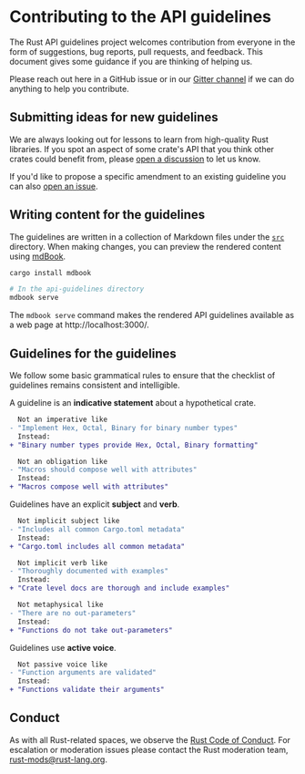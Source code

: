 # Contributing to the API guidelines

The Rust API guidelines project welcomes contribution from everyone in the form
of suggestions, bug reports, pull requests, and feedback. This document gives
some guidance if you are thinking of helping us.

Please reach out here in a GitHub issue or in our [Gitter channel] if we can do
anything to help you contribute.

[Gitter channel]: https://gitter.im/rust-impl-period/WG-libs-guidelines

## Submitting ideas for new guidelines

We are always looking out for lessons to learn from high-quality Rust libraries.
If you spot an aspect of some crate's API that you think other crates could
benefit from, please [open a discussion] to let us know.

If you'd like to propose a specific amendment to an existing guideline you can
also [open an issue].

[open a discussion]: https://github.com/rust-lang/api-guidelines/discussions/new
[open an issue]: https://github.com/rust-lang/api-guidelines/issues/new

## Writing content for the guidelines

The guidelines are written in a collection of Markdown files under the [`src`]
directory. When making changes, you can preview the rendered content using
[mdBook].

[`src`]: https://github.com/rust-lang/api-guidelines/tree/master/src
[mdBook]: https://github.com/azerupi/mdBook

```sh
cargo install mdbook

# In the api-guidelines directory
mdbook serve
```

The `mdbook serve` command makes the rendered API guidelines available as a web
page at http://localhost:3000/.

## Guidelines for the guidelines

We follow some basic grammatical rules to ensure that the checklist of
guidelines remains consistent and intelligible.

A guideline is an **indicative statement** about a hypothetical crate.

```diff
  Not an imperative like
- "Implement Hex, Octal, Binary for binary number types"
  Instead:
+ "Binary number types provide Hex, Octal, Binary formatting"

  Not an obligation like
- "Macros should compose well with attributes"
  Instead:
+ "Macros compose well with attributes"
```

Guidelines have an explicit **subject** and **verb**.

```diff
  Not implicit subject like
- "Includes all common Cargo.toml metadata"
  Instead:
+ "Cargo.toml includes all common metadata"

  Not implicit verb like
- "Thoroughly documented with examples"
  Instead:
+ "Crate level docs are thorough and include examples"

  Not metaphysical like
- "There are no out-parameters"
  Instead:
+ "Functions do not take out-parameters"
```

Guidelines use **active voice**.

```diff
  Not passive voice like
- "Function arguments are validated"
  Instead:
+ "Functions validate their arguments"
```

## Conduct

As with all Rust-related spaces, we observe the [Rust Code of Conduct]. For
escalation or moderation issues please contact the Rust moderation team,
rust-mods@rust-lang.org.

[Rust Code of Conduct]: https://www.rust-lang.org/policies/code-of-conduct
